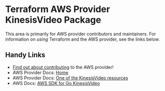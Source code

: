 # Terraform AWS Provider KinesisVideo Package
<!-- markdownlint-disable MD026 -->
This area is primarily for AWS provider contributors and maintainers. For information on _using_ Terraform and the AWS provider, see the links below.


## Handy Links
* [Find out about contributing](../../../docs/contributing) to the AWS provider!
* AWS Provider Docs: [Home](https://registry.terraform.io/providers/hashicorp/aws/latest/docs)
* AWS Provider Docs: [One of the KinesisVideo resources](https://registry.terraform.io/providers/hashicorp/aws/latest/docs/resources/kinesis_video_stream)
* AWS Docs: [AWS SDK for Go KinesisVideo](https://docs.aws.amazon.com/sdk-for-go/api/service/kinesisvideo/)
